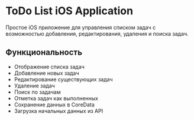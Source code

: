 # ToDo List iOS Application

Простое iOS приложение для управления списком задач с возможностью добавления, редактирования, удаления и поиска задач.

## Функциональность

-  Отображение списка задач
-  Добавление новых задач
-  Редактирование существующих задач
-  Удаление задач
-  Поиск по задачам
-  Отметка задач как выполненных
-  Сохранение данных в CoreData
-  Загрузка начальных данных из API
